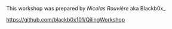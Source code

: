 This workshop was prepared by *Nicolas Rouvière* aka Blackb0x_

https://github.com/blackb0x101/QilingWorkshop
